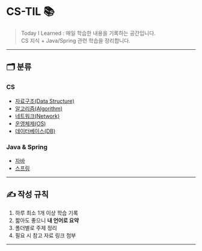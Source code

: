 # CS-TIL 📚

> Today I Learned : 매일 학습한 내용을 기록하는 공간입니다.  
> CS 지식 + Java/Spring 관련 학습을 정리합니다.  

---

## 🗂️ 분류
### CS
- [자료구조(Data Structure)](TIL-Contents/Data_Structures/dataStructures.md)
- [알고리즘(Algorithm)](TIL-Contents/Algorithms/algorithms.md)
- [네트워크(Network)](TIL-Contents/Networks/network.md)
- [운영체제(OS)](TIL-Contents/OS/os.md)
- [데이터베이스(DB)](TIL-Contents/Databases/db.md)

### Java & Spring
- [자바](TIL-Contents/Java/java.md)
- [스프링](TIL-Contents/Java/spring.md)
---
## ✍ 작성 규칙
1. 하루 최소 1개 이상 학습 기록
2. 짧아도 좋으니 **내 언어로 요약**
3. 폴더별로 주제 정리
4. 필요 시 참고 자료 링크 첨부
---
